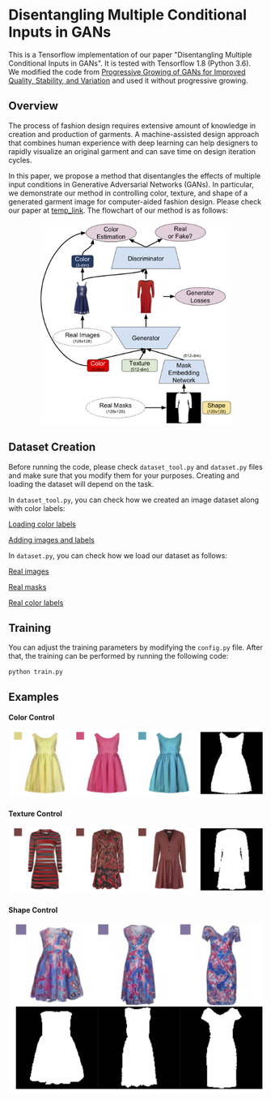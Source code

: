 # Disentangling Multiple Conditional Inputs in GANs

This is a Tensorflow implementation of our paper "Disentangling Multiple Conditional Inputs in GANs". It is tested with Tensorflow 1.8 (Python 3.6). We modified the code from [Progressive Growing of GANs for Improved Quality, Stability, and Variation](https://github.com/tkarras/progressive_growing_of_gans) and used it without progressive growing.

## Overview

The process of fashion design requires extensive amount of knowledge in creation and production of garments. A machine-assisted design approach that combines human experience with deep learning can help designers to rapidly visualize an original garment and can save time on design iteration cycles. 

In this paper, we propose a method that disentangles the effects of multiple input conditions in Generative Adversarial Networks (GANs). In particular, we demonstrate our method in controlling color, texture, and shape of a generated garment image for computer-aided fashion design. Please check our paper at [temp_link](temp_link). The flowchart of our method is as follows:

<p align="center"><img src="examples/flowchart.png" height="400px"></p>

## Dataset Creation

Before running the code, please check `dataset_tool.py` and `dataset.py` files and make sure that you modify them for your purposes. Creating and loading the dataset will depend on the task.

In `dataset_tool.py`, you can check how we created an image dataset along with color labels:

[Loading color labels](https://github.com/zalandoresearch/disentangling_conditional_gans/blob/master/dataset_tool.py#L616)

[Adding images and labels](https://github.com/zalandoresearch/disentangling_conditional_gans/blob/master/dataset_tool.py#L622)

In `dataset.py`, you can check how we load our dataset as follows:

[Real images](https://github.com/zalandoresearch/disentangling_conditional_gans/blob/master/dataset.py#L68)

[Real masks](https://github.com/zalandoresearch/disentangling_conditional_gans/blob/master/dataset.py#L78)

[Real color labels](https://github.com/zalandoresearch/disentangling_conditional_gans/blob/master/dataset.py#L89)

## Training

You can adjust the training parameters by modifying the `config.py` file. After that, the training can be performed by running the following code:

```
python train.py
```

## Examples

#### Color Control
![](examples/color-control.png)

#### Texture Control
![](examples/texture-control.png)

#### Shape Control
![](examples/shape-control.png)
